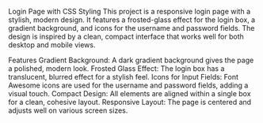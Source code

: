 Login Page with CSS Styling
This project is a responsive login page with a stylish, modern design. It features a frosted-glass effect for the login box, a gradient background, and icons for the username and password fields. The design is inspired by a clean, compact interface that works well for both desktop and mobile views.

Features
Gradient Background: A dark gradient background gives the page a polished, modern look.
Frosted Glass Effect: The login box has a translucent, blurred effect for a stylish feel.
Icons for Input Fields: Font Awesome icons are used for the username and password fields, adding a visual touch.
Compact Design: All elements are aligned within a single box for a clean, cohesive layout.
Responsive Layout: The page is centered and adjusts well on various screen sizes.
